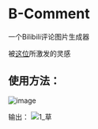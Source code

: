 # B-Comment
一个Bilibili评论图片生成器

被[这位](https://kolpower.cc/cmt)所激发的灵感

## 使用方法：

![image](https://user-images.githubusercontent.com/82368832/194676066-7cb347f9-9929-4c46-b21b-29fdcd0fda29.png)

输出：
![1_草](https://user-images.githubusercontent.com/82368832/194676101-6d838421-df39-42de-8fe6-13421ca0f068.png)
